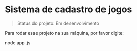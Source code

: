 <h1>Sistema de cadastro de jogos</h1>

>Status do projeto: Em desenvolvimento

Para rodar esse projeto na sua máquina, por favor digite:

node app .js

